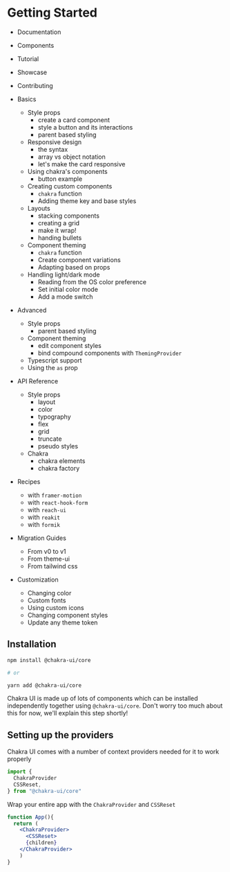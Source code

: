 # Getting Started

- Documentation
- Components
- Tutorial
- Showcase
- Contributing

- Basics

  - Style props
    - create a card component
    - style a button and its interactions
    - parent based styling
  - Responsive design
    - the syntax
    - array vs object notation
    - let's make the card responsive
  - Using chakra's components
    - button example
  - Creating custom components
    - `chakra` function
    - Adding theme key and base styles
  - Layouts
    - stacking components
    - creating a grid
    - make it wrap!
    - handing bullets
  - Component theming
    - `chakra` function
    - Create component variations
    - Adapting based on props
  - Handling light/dark mode
    - Reading from the OS color preference
    - Set initial color mode
    - Add a mode switch

- Advanced

  - Style props
    - parent based styling
  - Component theming
    - edit component styles
    - bind compound components with `ThemingProvider`
  - Typescript support
  - Using the `as` prop

- API Reference

  - Style props
    - layout
    - color
    - typography
    - flex
    - grid
    - truncate
    - pseudo styles
  - Chakra
    - chakra elements
    - chakra factory

- Recipes

  - with `framer-motion`
  - with `react-hook-form`
  - with `reach-ui`
  - with `reakit`
  - with `formik`

- Migration Guides

  - From v0 to v1
  - From theme-ui
  - From tailwind css

- Customization
  - Changing color
  - Custom fonts
  - Using custom icons
  - Changing component styles
  - Update any theme token

## Installation

```bash
npm install @chakra-ui/core

# or

yarn add @chakra-ui/core
```

Chakra UI is made up of lots of components which can be installed independently
together using `@chakra-ui/core`. Don't worry too much about this for now, we'll
explain this step shortly!

## Setting up the providers

Chakra UI comes with a number of context providers needed for it to work
properly

```jsx
import {
  ChakraProvider
  CSSReset,
} from "@chakra-ui/core"
```

Wrap your entire app with the `ChakraProvider` and `CSSReset`

```jsx
function App(){
  return (
    <ChakraProvider>
      <CSSReset>
      {children}
    </ChakraProvider>
    )
}
```
